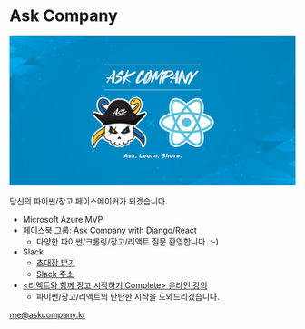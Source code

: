 # Ask Company

![](assets/profile01.jpg)

당신의 파이썬/장고 페이스메이커가 되겠습니다.

+ Microsoft Azure MVP
+ [페이스북 그룹: Ask Company with Django/React](https://www.facebook.com/groups/askdjango)
    - 다양한 파이썬/크롤링/장고/리액트 질문 환영합니다. :-)
+ Slack
    - [초대장 받기](https://askcompany-kr.slack.com/join/shared_invite/zt-dyljnuxh-s_IBU5G42JCPWpDlmAgwuA)
    - [Slack 주소](https://askcompany-kr.slack.com/)
+ [<리액트와 함께 장고 시작하기 Complete> 온라인 강의](https://educast.com/course/web/ZU53)
    - 파이썬/장고/리액트의 탄탄한 시작을 도와드리겠습니다.

me@askcompany.kr

